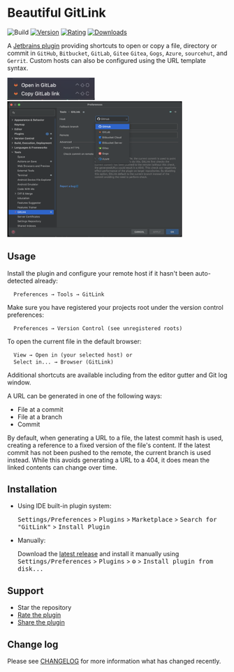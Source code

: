 # Beautiful GitLink

![Build](https://github.com/ben-gibson/GitLink/workflows/Build/badge.svg)
[![Version](https://img.shields.io/jetbrains/plugin/v/8183-gitlink.svg)](https://plugins.jetbrains.com/plugin/8183-gitlink)
[![Rating](https://img.shields.io/jetbrains/plugin/r/stars/8183-gitlink.svg)](https://plugins.jetbrains.com/plugin/8183-gitlink)
[![Downloads](https://img.shields.io/jetbrains/plugin/d/8183-gitlink.svg)](https://plugins.jetbrains.com/plugin/8183-gitlink)

<!-- Plugin description -->

A [Jetbrains plugin](https://plugins.jetbrains.com/plugin/8183-gitlink) providing shortcuts to open or copy a file, directory or commit in `GitHub`, `Bitbucket`, 
`GitLab`, `Gitee` `Gitea`, `Gogs`, `Azure`, `sourcehut`, and `Gerrit`. Custom hosts can also be configured using the URL template syntax.

<!-- Plugin description end -->

<div>
  <a href="https://plugins.jetbrains.com/plugin/8183-gitlink">
    <img alt="Menu Example" src="./menu-example.png" width=200 />
  </a>
</div>
<div>
  <a href="https://plugins.jetbrains.com/plugin/8183-gitlink">
    <img alt="Settings Example" src="./settings-example.png" width=400 />
  </a>
</div>

## Usage

Install the plugin and configure your remote host if it hasn't been auto-detected already:

      Preferences → Tools → GitLink

Make sure you have registered your projects root under the version control preferences:

      Preferences → Version Control (see unregistered roots)

To open the current file in the default browser:

      View → Open in (your selected host) or
      Select in... → Browser (GitLink)

Additional shortcuts are available including from the editor gutter and Git log window.

A URL can be generated in one of the following ways: 

* File at a commit
* File at a branch
* Commit

By default, when generating a URL to a file, the latest commit hash is used, creating a reference to a fixed version of 
the file's content. If the latest commit has not been pushed to the remote, the current branch is used instead. 
While this avoids generating a URL to a 404, it does mean the linked contents can change over time.

## Installation

- Using IDE built-in plugin system:

  <kbd>Settings/Preferences</kbd> > <kbd>Plugins</kbd> > <kbd>Marketplace</kbd> > <kbd>Search for "GitLink"</kbd> >
  <kbd>Install Plugin</kbd>

- Manually:

  Download the [latest release](https://github.com/ben-gibson/GitLink/releases/latest) and install it manually using
  <kbd>Settings/Preferences</kbd> > <kbd>Plugins</kbd> > <kbd>⚙️</kbd> > <kbd>Install plugin from disk...</kbd>

## Support

* Star the repository
* [Rate the plugin](https://plugins.jetbrains.com/plugin/8183-gitlink)
* [Share the plugin](https://plugins.jetbrains.com/plugin/8183-gitlink)
  
## Change log

Please see [CHANGELOG](CHANGELOG.md) for more information what has changed recently.
